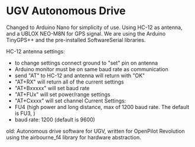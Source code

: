 # UGV Autonomous Drive

Changed to Arduino Nano for simplicity of use. Using HC-12 as antenna, and a UBLOX NEO-M8N for GPS signal. We are using the Arduino TinyGPS++ and the pre-installed SoftwareSerial libraries.

HC-12 antenna settings:
- to change settings connect ground to "set" pin on antenna
- Arduino monitor must be on same baud rate as communication
- send "AT" to HC-12 and antenna will return with "OK"
- "AT+RX" will return all of the current settings
- "AT+Bxxxxx" will set baud rate
- "AT+FUx" will set power/range settings
- "AT+Cxxxx" will set channel
Current Settings:
- FU4 (high power and long distance, max of 1200 baud rate. The default is FU3, )
- baud rate: 1200 (default is 9600)


old: Autonomous drive software for UGV, written for OpenPilot Revolution using the airbourne_f4 library for hardware abstraction.
